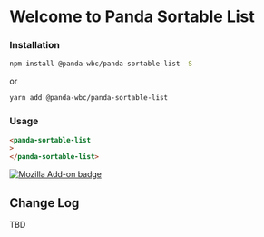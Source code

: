 # Welcome to Panda Sortable List


### Installation
```bash
npm install @panda-wbc/panda-sortable-list -S
```

or 

```bash
yarn add @panda-wbc/panda-sortable-list
```

### Usage

```html
<panda-sortable-list
>
</panda-sortable-list>
```

[<img alt="Mozilla Add-on badge" src="https://img.shields.io/badge/version-v1.0.0-orange?style=for-the-badge">](./package.json)

## Change Log

TBD